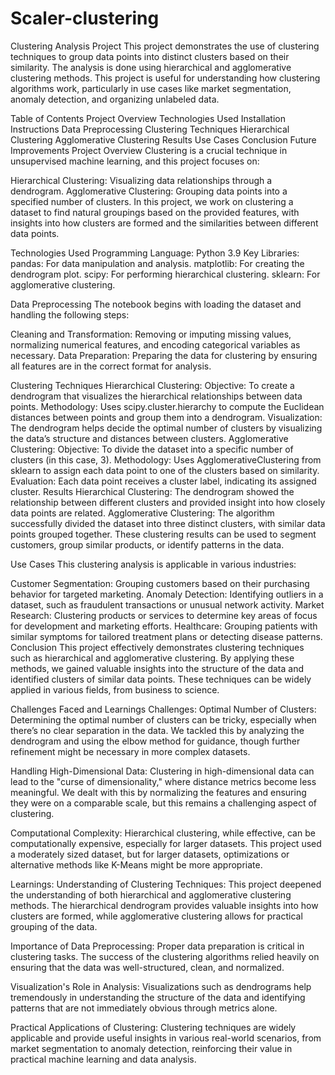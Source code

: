 # Scaler-clustering
Clustering Analysis Project
This project demonstrates the use of clustering techniques to group data points into distinct clusters based on their similarity. The analysis is done using hierarchical and agglomerative clustering methods. This project is useful for understanding how clustering algorithms work, particularly in use cases like market segmentation, anomaly detection, and organizing unlabeled data.

Table of Contents
Project Overview
Technologies Used
Installation Instructions
Data Preprocessing
Clustering Techniques
Hierarchical Clustering
Agglomerative Clustering
Results
Use Cases
Conclusion
Future Improvements
Project Overview
Clustering is a crucial technique in unsupervised machine learning, and this project focuses on:

Hierarchical Clustering: Visualizing data relationships through a dendrogram.
Agglomerative Clustering: Grouping data points into a specified number of clusters.
In this project, we work on clustering a dataset to find natural groupings based on the provided features, with insights into how clusters are formed and the similarities between different data points.

Technologies Used
Programming Language: Python 3.9
Key Libraries:
pandas: For data manipulation and analysis.
matplotlib: For creating the dendrogram plot.
scipy: For performing hierarchical clustering.
sklearn: For agglomerative clustering.

Data Preprocessing
The notebook begins with loading the dataset and handling the following steps:

Cleaning and Transformation: Removing or imputing missing values, normalizing numerical features, and encoding categorical variables as necessary.
Data Preparation: Preparing the data for clustering by ensuring all features are in the correct format for analysis.

Clustering Techniques
Hierarchical Clustering:
Objective: To create a dendrogram that visualizes the hierarchical relationships between data points.
Methodology: Uses scipy.cluster.hierarchy to compute the Euclidean distances between points and group them into a dendrogram.
Visualization: The dendrogram helps decide the optimal number of clusters by visualizing the data’s structure and distances between clusters.
Agglomerative Clustering:
Objective: To divide the dataset into a specific number of clusters (in this case, 3).
Methodology: Uses AgglomerativeClustering from sklearn to assign each data point to one of the clusters based on similarity.
Evaluation: Each data point receives a cluster label, indicating its assigned cluster.
Results
Hierarchical Clustering: The dendrogram showed the relationship between different clusters and provided insight into how closely data points are related.
Agglomerative Clustering: The algorithm successfully divided the dataset into three distinct clusters, with similar data points grouped together.
These clustering results can be used to segment customers, group similar products, or identify patterns in the data.

Use Cases
This clustering analysis is applicable in various industries:

Customer Segmentation: Grouping customers based on their purchasing behavior for targeted marketing.
Anomaly Detection: Identifying outliers in a dataset, such as fraudulent transactions or unusual network activity.
Market Research: Clustering products or services to determine key areas of focus for development and marketing efforts.
Healthcare: Grouping patients with similar symptoms for tailored treatment plans or detecting disease patterns.
Conclusion
This project effectively demonstrates clustering techniques such as hierarchical and agglomerative clustering. By applying these methods, we gained valuable insights into the structure of the data and identified clusters of similar data points. These techniques can be widely applied in various fields, from business to science.

Challenges Faced and Learnings
Challenges:
Optimal Number of Clusters: Determining the optimal number of clusters can be tricky, especially when there’s no clear separation in the data. We tackled this by analyzing the dendrogram and using the elbow method for guidance, though further refinement might be necessary in more complex datasets.

Handling High-Dimensional Data: Clustering in high-dimensional data can lead to the "curse of dimensionality," where distance metrics become less meaningful. We dealt with this by normalizing the features and ensuring they were on a comparable scale, but this remains a challenging aspect of clustering.

Computational Complexity: Hierarchical clustering, while effective, can be computationally expensive, especially for larger datasets. This project used a moderately sized dataset, but for larger datasets, optimizations or alternative methods like K-Means might be more appropriate.

Learnings:
Understanding of Clustering Techniques: This project deepened the understanding of both hierarchical and agglomerative clustering methods. The hierarchical dendrogram provides valuable insights into how clusters are formed, while agglomerative clustering allows for practical grouping of the data.

Importance of Data Preprocessing: Proper data preparation is critical in clustering tasks. The success of the clustering algorithms relied heavily on ensuring that the data was well-structured, clean, and normalized.

Visualization's Role in Analysis: Visualizations such as dendrograms help tremendously in understanding the structure of the data and identifying patterns that are not immediately obvious through metrics alone.

Practical Applications of Clustering: Clustering techniques are widely applicable and provide useful insights in various real-world scenarios, from market segmentation to anomaly detection, reinforcing their value in practical machine learning and data analysis.



